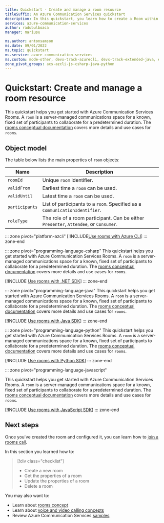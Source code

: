 ```yaml
---
title: Quickstart - Create and manage a room resource
titleSuffix: An Azure Communication Services quickstart
description: In this quickstart, you learn how to create a Room within your Azure Communication Services resource.
services: azure-communication-services
author: radubulboaca
manager: mariusu

ms.author: antonsamson
ms.date: 09/01/2022
ms.topic: quickstart
ms.service: azure-communication-services
ms.custom: mode-other, devx-track-azurecli, devx-track-extended-java, devx-track-js, devx-track-python
zone_pivot_groups: acs-azcli-js-csharp-java-python
---
```

# Quickstart: Create and manage a room resource

This quickstart helps you get started with Azure Communication Services Rooms. A `room` is a server-managed communications space for a known, fixed set of participants to collaborate for a predetermined duration. The [rooms conceptual documentation](../../concepts/rooms/room-concept.md) covers more details and use cases for `rooms`.

## Object model

The table below lists the main properties of `room` objects:

| Name                  | Description                               |
|-----------------------|-------------------------------------------|
| `roomId`              | Unique `room` identifier.                  |
| `validFrom`           | Earliest time a `room` can be used. |
| `validUntil`          | Latest time a `room` can be used. |
| `participants`        | List of participants to a `room`. Specified as a `CommunicationIdentifier`. |
| `roleType`            | The role of a room participant. Can be either `Presenter`, `Attendee`, or `Consumer`. |


::: zone pivot="platform-azcli"
[!INCLUDE[Use rooms with Azure CLI](./includes/rooms-quickstart-az-cli.md)]
::: zone-end

::: zone pivot="programming-language-csharp"
This quickstart helps you get started with Azure Communication Services Rooms. A `room` is a server-managed communications space for a known, fixed set of participants to collaborate for a predetermined duration. The [rooms conceptual documentation](../../concepts/rooms/room-concept.md) covers more details and use cases for `rooms`.

[!INCLUDE [Use rooms with .NET SDK](./includes/rooms-quickstart-net.md)]
::: zone-end

::: zone pivot="programming-language-java"
This quickstart helps you get started with Azure Communication Services Rooms. A `room` is a server-managed communications space for a known, fixed set of participants to collaborate for a predetermined duration. The [rooms conceptual documentation](../../concepts/rooms/room-concept.md) covers more details and use cases for `rooms`.

[!INCLUDE [Use rooms with Java SDK](./includes/rooms-quickstart-java.md)]
::: zone-end

::: zone pivot="programming-language-python"
This quickstart helps you get started with Azure Communication Services Rooms. A `room` is a server-managed communications space for a known, fixed set of participants to collaborate for a predetermined duration. The [rooms conceptual documentation](../../concepts/rooms/room-concept.md) covers more details and use cases for `rooms`.

[!INCLUDE [Use rooms with Python SDK](./includes/rooms-quickstart-python.md)]
::: zone-end

::: zone pivot="programming-language-javascript"

This quickstart helps you get started with Azure Communication Services Rooms. A `room` is a server-managed communications space for a known, fixed set of participants to collaborate for a predetermined duration. The [rooms conceptual documentation](../../concepts/rooms/room-concept.md) covers more details and use cases for `rooms`.

[!INCLUDE [Use rooms with JavaScript SDK](./includes/rooms-quickstart-javascript.md)]
::: zone-end

## Next steps

Once you've created the room and configured it, you can learn how to [join a rooms call](join-rooms-call.md).

In this section you learned how to:
> [!div class="checklist"]
> - Create a new room
> - Get the properties of a room
> - Update the properties of a room
> - Delete a room

You may also want to:
 - Learn about [rooms concept](../../concepts/rooms/room-concept.md)
 - Learn about [voice and video calling concepts](../../concepts/voice-video-calling/about-call-types.md)
 - Review Azure Communication Services [samples](../../samples/overview.md)